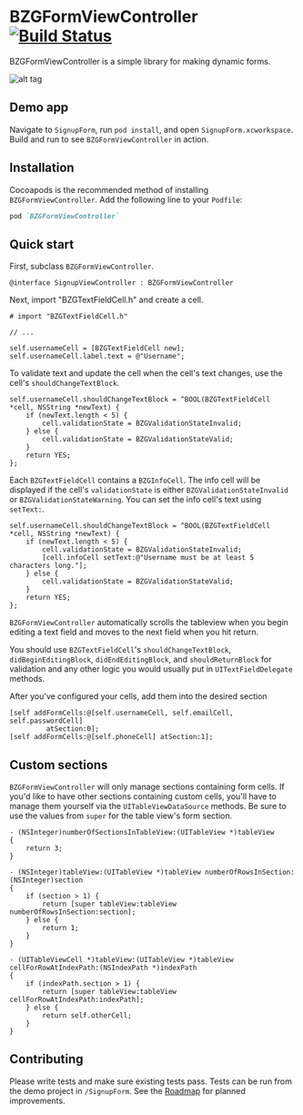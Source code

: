 BZGFormViewController [![Build Status](https://travis-ci.org/benzguo/BZGFormViewController.png?branch=master)](https://travis-ci.org/benzguo/BZGFormViewController)
=====================

BZGFormViewController is a simple library for making dynamic forms.

![alt tag](https://raw.github.com/benzguo/BZGFormViewController/master/Screenshots/SignupForm.gif)

## Demo app
Navigate to `SignupForm`, run `pod install`, and open `SignupForm.xcworkspace`. Build and run to see `BZGFormViewController` in action.

## Installation

Cocoapods is the recommended method of installing `BZGFormViewController`. Add the following line to your `Podfile`:

```ruby
pod `BZGFormViewController`
```

## Quick start

First, subclass `BZGFormViewController`.
```objc
@interface SignupViewController : BZGFormViewController
```
Next, import "BZGTextFieldCell.h" and create a cell.
```objc
# import "BZGTextFieldCell.h"

// ...

self.usernameCell = [BZGTextFieldCell new];
self.usernameCell.label.text = @"Username";
```
To validate text and update the cell when the cell's text changes, use the cell's `shouldChangeTextBlock`.
```objc
self.usernameCell.shouldChangeTextBlock = ^BOOL(BZGTextFieldCell *cell, NSString *newText) {
    if (newText.length < 5) {
        cell.validationState = BZGValidationStateInvalid;
    } else {
        cell.validationState = BZGValidationStateValid;
    }
    return YES;
};
```
Each `BZGTextFieldCell` contains a `BZGInfoCell`. The info cell will be displayed if the cell's `validationState` is either `BZGValidationStateInvalid` or `BZGValidationStateWarning`. You can set the info cell's text using `setText:`.
```objc
self.usernameCell.shouldChangeTextBlock = ^BOOL(BZGTextFieldCell *cell, NSString *newText) {
    if (newText.length < 5) {
        cell.validationState = BZGValidationStateInvalid;
        [cell.infoCell setText:@"Username must be at least 5 characters long."];
    } else {
        cell.validationState = BZGValidationStateValid;
    }
    return YES;
};
```
`BZGFormViewController` automatically scrolls the tableview when you begin editing a text field and moves to the next field when you hit return.

You should use `BZGTextFieldCell`'s `shouldChangeTextBlock`, `didBeginEditingBlock`, `didEndEditingBlock`, and `shouldReturnBlock` for validation and any other logic you would usually put in `UITextFieldDelegate` methods.

After you've configured your cells, add them into the desired section
```objc
[self addFormCells:@[self.usernameCell, self.emailCell, self.passwordCell] 
         atSection:0];
[self addFormCells:@[self.phoneCell] atSection:1];

```

## Custom sections
`BZGFormViewController` will only manage sections containing form cells. If you'd like to have other sections containing custom cells, you'll have to manage them yourself via the `UITableViewDataSource` methods. Be sure to use the values from `super` for the table view's form section.
```objc
- (NSInteger)numberOfSectionsInTableView:(UITableView *)tableView
{
    return 3;
}

- (NSInteger)tableView:(UITableView *)tableView numberOfRowsInSection:(NSInteger)section
{
    if (section > 1) {
        return [super tableView:tableView numberOfRowsInSection:section];
    } else {
        return 1;
    }
}

- (UITableViewCell *)tableView:(UITableView *)tableView cellForRowAtIndexPath:(NSIndexPath *)indexPath
{
    if (indexPath.section > 1) {
        return [super tableView:tableView cellForRowAtIndexPath:indexPath];
    } else {
        return self.otherCell;
    }
}
```

## Contributing
Please write tests and make sure existing tests pass. Tests can be run from the demo project in `/SignupForm`. See the [Roadmap](https://github.com/benzguo/BZGFormViewController/wiki/Roadmap) for planned improvements.

